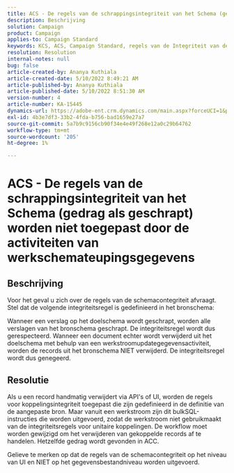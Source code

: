 ```yaml
---
title: ACS - De regels van de schrappingsintegriteit van het Schema (gedrag als geschrapt) worden niet toegepast door de activiteiten van werkschemateupingsgegevens
description: Beschrijving
solution: Campaign
product: Campaign
applies-to: Campaign Standard
keywords: KCS, ACS, Campaign Standard, regels van de Integriteit van de Schrapping, Gedrag indien geschrapt, Werkschema, Update gegevens
resolution: Resolution
internal-notes: null
bug: false
article-created-by: Ananya Kuthiala
article-created-date: 5/10/2022 8:49:21 AM
article-published-by: Ananya Kuthiala
article-published-date: 5/10/2022 8:51:30 AM
version-number: 4
article-number: KA-15445
dynamics-url: https://adobe-ent.crm.dynamics.com/main.aspx?forceUCI=1&pagetype=entityrecord&etn=knowledgearticle&id=01894013-3ed0-ec11-a7b5-0022480a8e40
exl-id: 4b3e7df3-33b2-4fda-b756-bad1659e27a7
source-git-commit: 5a7b9c9156cb90f34e4e49f268e12a0c29b64762
workflow-type: tm+mt
source-wordcount: '205'
ht-degree: 1%

---
```


# ACS - De regels van de schrappingsintegriteit van het Schema (gedrag als geschrapt) worden niet toegepast door de activiteiten van werkschemateupingsgegevens

## Beschrijving


Voor het geval u zich over de regels van de schemacontegriteit afvraagt. Stel dat de volgende integriteitsregel is gedefinieerd in het bronschema:



Wanneer een verslag op het doelschema wordt geschrapt, worden alle verslagen van het bronschema geschrapt. De integriteitsregel wordt dus gerespecteerd. Wanneer een document echter wordt verwijderd uit het doelschema met behulp van een werkstroomupdategegevensactiviteit, worden de records uit het bronschema NIET verwijderd. De integriteitsregel wordt dus genegeerd.


## Resolutie


Als u een record handmatig verwijdert via API&#39;s of UI, worden de regels voor koppelingsintegriteit toegepast die zijn gedefinieerd in de definitie van de aangepaste bron. Maar vanuit een werkstroom zijn dit bulkSQL-instructies die worden uitgevoerd, zodat de werkstroom niet gebruikmaakt van de integriteitsregels voor unitaire koppelingen. De workflow moet worden gewijzigd om het verwijderen van gekoppelde records af te handelen. Hetzelfde gedrag wordt gevonden in ACC.

Gelieve te merken op dat de regels van de schemacontegriteit op het niveau van UI en NIET op het gegevensbestandniveau worden uitgevoerd.
